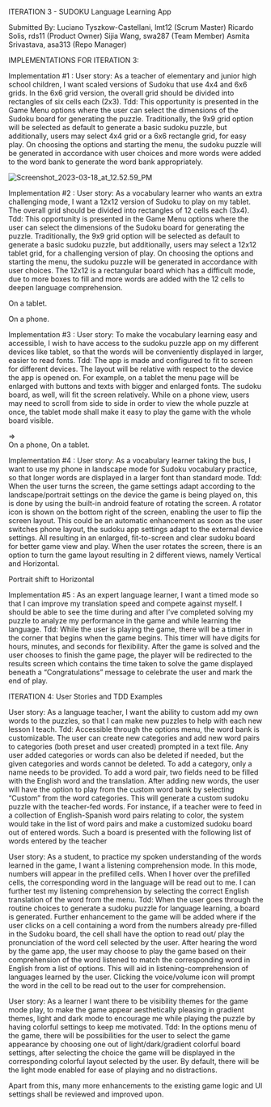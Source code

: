 ITERATION 3 - SUDOKU Language Learning App

Submitted By: 
Luciano Tyszkow-Castellani, lmt12 (Scrum Master)
Ricardo Solis, rds11 (Product Owner)
Sijia Wang, swa287 (Team Member)
Asmita Srivastava, asa313 (Repo Manager)

IMPLEMENTATIONS FOR ITERATION 3:

Implementation #1 :
User story: As a teacher of elementary and junior high school children, I want scaled versions of Sudoku that use 4x4 and 6x6 grids. In the 6x6 grid version, the overall grid should be divided into rectangles of six cells each (2x3).
Tdd: This opportunity is presented in the Game Menu options where the user can select the dimensions of the Sudoku board for generating the puzzle. Traditionally, the 9x9 grid option will be selected as default to generate a basic sudoku puzzle, but additionally, users may select 4x4 grid or a 6x6 rectangle grid, for easy play. On choosing the options and starting the menu, the sudoku puzzle will be generated in accordance with user choices and more words were added to the word bank to generate the word bank appropriately.

![Screenshot_2023-03-18_at_12.52.59_PM](/uploads/4662ac0ec13350edb9d0fc1249945ba7/Screenshot_2023-03-18_at_12.52.59_PM.png)
      

Implementation #2 :
User story: As a vocabulary learner who wants an extra challenging mode, I want a 12x12 version of Sudoku to play on my tablet. The overall grid should be divided into rectangles of 12 cells each (3x4).
Tdd: This opportunity is presented in the Game Menu options where the user can select the dimensions of the Sudoku board for generating the puzzle. Traditionally, the 9x9 grid option will be selected as default to generate a basic sudoku puzzle, but additionally, users may select a 12x12 tablet grid, for a challenging version of play. On choosing the options and starting the menu, the sudoku puzzle will be generated in accordance with user choices.  The 12x12 is a rectangular board which has a difficult mode, due to more boxes to fill and more words are added with the 12 cells to deepen language comprehension. 

On a tablet.
  

 On a phone.

Implementation #3 : 
User story: To make the vocabulary learning easy and accessible, I wish to have access to the sudoku puzzle app on my different devices like tablet, so that the words will be conveniently displayed in larger, easier to read fonts.
Tdd: The app is made and configured to fit to screen for different devices. The layout will be relative with respect to the device the app is opened on. For example, on a tablet the menu page will be enlarged with buttons and texts with bigger and enlarged fonts. The sudoku board, as well, will fit the screen relatively. While on a phone view, users may need to scroll from side to side in order to view the whole puzzle at once, the tablet mode shall make it easy to play the game with the whole board visible. 

  ⇒   
On a phone,                              On a tablet.



Implementation #4 : 
User story: As a vocabulary learner taking the bus, I want to use my phone in landscape mode for Sudoku vocabulary practice, so that longer words are displayed in a larger font than standard mode. 
Tdd: When the user turns the screen, the game settings adapt according to the landscape/portrait settings on the device the game is being played on, this is done by using the built-in android feature of rotating the screen. A rotator icon is shown on the bottom right of the screen, enabling the user to flip the screen layout. This could be an automatic enhancement as soon as the user switches phone layout, the sudoku app settings adapt to the external device settings. All resulting in an enlarged, fit-to-screen and clear sudoku board for better game view and play. When the user rotates the screen, there is an option to turn the game layout resulting in 2 different views, namely Vertical and Horizontal. 
                                        
Portrait shift to Horizontal




Implementation #5 : 
As an expert language learner, I want a timed mode so that I can improve my translation speed and compete against myself. I should be able to see the time during and after I’ve completed solving my puzzle to analyze my performance in the game and while learning the language.
Tdd: While the user is playing the game, there will be a timer in the corner that begins when the game begins. This timer will have digits for hours, minutes, and seconds for flexibility. After the game is solved and the user chooses to finish the game page, the player will be redirected to the results screen which contains the time taken to solve the game displayed beneath a “Congratulations” message to celebrate the user and mark the end of play. 

    





ITERATION 4: User Stories and TDD Examples

User story: As a language teacher, I want the ability to custom add my own words to the puzzles, so that I can make new puzzles to help with each new lesson I teach.
Tdd: Accessible through the options menu, the word bank is customizable. The user can create new categories and add new word pairs to categories (both preset and user created) prompted in a text file. Any user added categories or words can also be deleted if needed, but the given categories and words cannot be deleted. To add a category, only a name needs to be provided. To add a word pair, two fields need to be filled with the English word and the translation. After adding new words, the user will have the option to play from the custom word bank by selecting “Custom” from the word categories. This will generate a custom sudoku puzzle with the teacher-fed words. 
For instance, if a teacher were to feed in a collection of  English-Spanish word pairs relating to color, the system would take in the list of word pairs and make a customized sudoku board out of entered words.
Such a board is presented                      with the following list of words entered by the teacher                         
              


User story: As a student, to practice my spoken understanding of the words learned in the game, I want a listening comprehension mode. In this mode, numbers will appear in the prefilled cells. When I hover over the prefilled cells, the corresponding word in the language will be read out to me. I can further test my listening comprehension by selecting the correct English translation of the word from the menu.
Tdd: When the user goes through the routine choices to generate a sudoku puzzle for language learning, a board is generated. Further enhancement to the game will be added where if the user clicks on a cell containing a word from the numbers already pre-filled in the Sudoku board, the cell shall have the option to read out/ play the pronunciation of the word cell selected by the user. After hearing the word by the game app, the user may choose to play the game based on their comprehension of the word listened to match the corresponding word in English from a list of options. This will aid in listening-comprehension of languages learned by the user. 
Clicking the voice/volume icon will prompt the word in the cell to be read out to the user for comprehension.




User story: As a learner I want there to be visibility themes for the game mode play, to make the game appear aesthetically pleasing in gradient themes, light and dark mode to encourage me while playing the puzzle by having colorful settings to keep me motivated.
Tdd: In the options menu of the game, there will be possibilities for the user to select the game appearance by choosing one out of light/dark/gradient colorful board settings, after selecting the choice the game will be displayed in the corresponding colorful layout selected by the user. By default, there will be the light mode enabled for ease of playing and no distractions. 

     
 
Apart from this, many more enhancements to the existing game logic and UI settings shall be reviewed and improved upon. 
